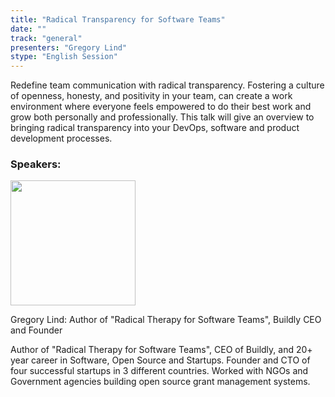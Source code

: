 ```yaml
---
title: "Radical Transparency for Software Teams"
date: ""
track: "general"
presenters: "Gregory Lind"
stype: "English Session"
---
```


Redefine team communication with radical transparency.  Fostering a culture of openness, honesty, and positivity in your team, can create a work environment where everyone feels empowered to do their best work and grow both personally and professionally.  This talk will give an overview to bringing radical transparency into your DevOps, software and product development processes.

### Speakers:


<img src="https://sessionize.com/image/a2ff-400o400o1-s5BFvtTz2tqV3PWZFaWQJo.png" width="200" /><br/>

Gregory Lind: Author of "Radical Therapy for Software Teams", Buildly CEO and Founder

Author of "Radical Therapy for Software Teams", CEO of Buildly, and 20+ year career in Software, Open Source and Startups. Founder and CTO of four successful startups in 3 different countries. Worked with NGOs and Government agencies building open source grant management systems.
